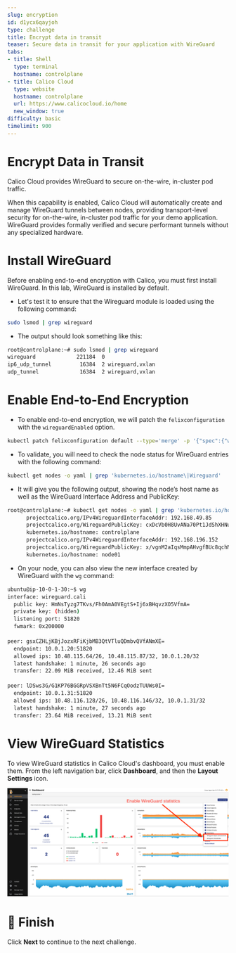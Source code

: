 ```yaml
---
slug: encryption
id: d1ycx6qayjoh
type: challenge
title: Encrypt data in transit
teaser: Secure data in transit for your application with WireGuard
tabs:
- title: Shell
  type: terminal
  hostname: controlplane
- title: Calico Cloud
  type: website
  hostname: controlplane
  url: https://www.calicocloud.io/home
  new_window: true
difficulty: basic
timelimit: 900
---
```

Encrypt Data in Transit
===============

Calico Cloud provides WireGuard to secure on-the-wire, in-cluster pod traffic.

When this capability is enabled, Calico Cloud will automatically create and manage WireGuard tunnels between nodes, providing transport-level security for on-the-wire, in-cluster pod traffic for your demo application. WireGuard provides formally verified and secure performant tunnels without any specialized hardware.


Install WireGuard
===============

Before enabling end-to-end encryption with Calico, you must first install WireGuard. In this lab, WireGuard is installed by default.

- Let's test it to ensure that the Wireguard module is loaded using the following command:

```bash
sudo lsmod | grep wireguard
```

- The output should look something like this:

```bash
root@controlplane:~# sudo lsmod | grep wireguard
wireguard             221184  0
ip6_udp_tunnel         16384  2 wireguard,vxlan
udp_tunnel             16384  2 wireguard,vxlan
```

Enable End-to-End Encryption
===============

- To enable end-to-end encryption, we will patch the `felixconfiguration` with the `wireguardEnabled` option.

```bash
kubectl patch felixconfiguration default --type='merge' -p '{"spec":{"wireguardEnabled":true}}'
```

- To validate, you will need to check the node status for WireGuard entries with the following command:

```bash
kubectl get nodes -o yaml | grep 'kubernetes.io/hostname\|Wireguard'
```

- It will give you the following output, showing the node’s host name as well as the WireGuard Interface Address and PublicKey:

```bash
root@controlplane:~# kubectl get nodes -o yaml | grep 'kubernetes.io/hostname\|Wireguard'
      projectcalico.org/IPv4WireguardInterfaceAddr: 192.168.49.85
      projectcalico.org/WireguardPublicKey: cxDcVb0H8UvANa70Pt1JdShXHNuEDxiQRyIFlwRva3E=
      kubernetes.io/hostname: controlplane
      projectcalico.org/IPv4WireguardInterfaceAddr: 192.168.196.152
      projectcalico.org/WireguardPublicKey: x/vgnM2aIqsMmpAHvgfBUc8qchNgsaOTGHNV0z4C6kg=
      kubernetes.io/hostname: node01
```

- On your node, you can also view the new interface created by WireGuard with the ```wg``` command:

```bash
ubuntu@ip-10-0-1-30:~$ wg
interface: wireguard.cali
  public key: HmNsTyzg7TKvs/Fh0AmA0VEgtS+Ij6xBHqvzXO5VfmA=
  private key: (hidden)
  listening port: 51820
  fwmark: 0x200000

peer: gsxCZHLjKBjJozxRFiKjbMB3QtVTluQDmbvQVfANmXE=
  endpoint: 10.0.1.20:51820
  allowed ips: 10.48.115.64/26, 10.48.115.87/32, 10.0.1.20/32
  latest handshake: 1 minute, 26 seconds ago
  transfer: 22.09 MiB received, 12.46 MiB sent

peer: lDSws3G/G1KP76BGGRpVSXBnTt5N6FCqOodzTUUWs0I=
  endpoint: 10.0.1.31:51820
  allowed ips: 10.48.116.128/26, 10.48.116.146/32, 10.0.1.31/32
  latest handshake: 1 minute, 27 seconds ago
  transfer: 23.64 MiB received, 13.21 MiB sent
```

View WireGuard Statistics
===============
To view WireGuard statistics in Calico Cloud's dashboard, you must enable them. From the left navigation bar, click **Dashboard**, and then the **Layout Settings** icon.

![Image Description](../assets/WireGuard.png)


🏁 Finish
=========

Click **Next** to continue to the next challenge.
